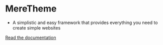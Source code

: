 # MereTheme

- A simplistic and easy framework that provides everything you need to create simple websites

[Read the documentation](https://fabeline.github.io/meretheme)